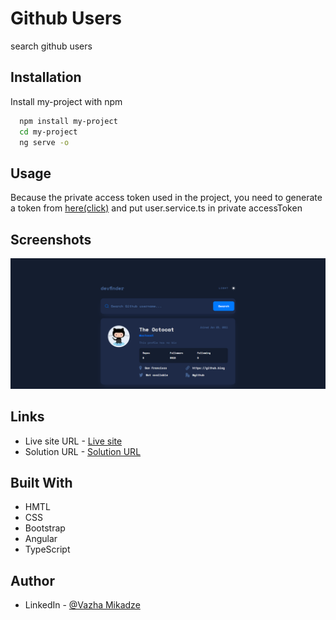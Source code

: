 
# Github Users

search github users 

 

## Installation

Install my-project with npm

```bash
  npm install my-project
  cd my-project
  ng serve -o

```
## Usage

Because the private access token used in the project, you need to generate 
a token from [here(click)](https://github.com/settings/tokens) and put 
user.service.ts in private accessToken

## Screenshots

![App Screenshot](/github-Users/src/assets/images/app-screenshot.png)

## Links
- Live site URL - [Live site](https://academy-final-project.vercel.app)
- Solution URL - [Solution URL](https://github.com/mikadze13/academy-final-project)

## Built With
- HMTL
- CSS 
- Bootstrap
- Angular
- TypeScript 
 

## Author
 
- LinkedIn - [@Vazha Mikadze](https://www.linkedin.com/in/vazha-mikadze-50b8a5237/) 
